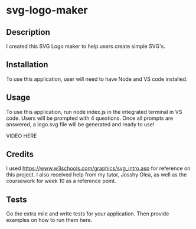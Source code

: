 # svg-logo-maker

## Description

I created this SVG Logo maker to help users create simple SVG's. 



## Installation
To use this application, user will need to have Node and VS code installed.

## Usage

To use this application, run node index.js in the integrated terminal in VS code. Users will be prompted with 4 questions. Once all prompts are answered, a logo.svg file will be generated and ready to use!

VIDEO HERE



## Credits
I used https://www.w3schools.com/graphics/svg_intro.asp for reference on this project. I also received help from my tutor, Josshy Olea, as well as the coursework for week 10 as a reference point. 


## Tests

Go the extra mile and write tests for your application. Then provide examples on how to run them here.